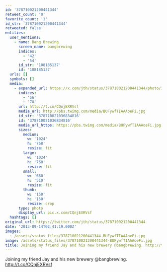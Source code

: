 ```yaml
---
id: '378710021200441344'
retweet_count: '0'
favorite_count: '1'
id_str: '378710021200441344'
retweeted: false
entities:
  user_mentions:
    - name: Bang Brewing
      screen_name: bangbrewing
      indices:
        - '42'
        - '54'
      id_str: '108185137'
      id: '108185137'
  urls: []
  symbols: []
  media:
    - expanded_url: https://x.com/jth/status/378710021200441344/photo/1
      indices:
        - '56'
        - '78'
      url: http://t.co/CQnjEXRVsf
      media_url: http://pbs.twimg.com/media/BUFywfTIAAAoeFi.jpg
      id_str: '378710021036834816'
      id: '378710021036834816'
      media_url_https: https://pbs.twimg.com/media/BUFywfTIAAAoeFi.jpg
      sizes:
        medium:
          w: '1024'
          h: '768'
          resize: fit
        large:
          w: '1024'
          h: '768'
          resize: fit
        small:
          w: '680'
          h: '510'
          resize: fit
        thumb:
          w: '150'
          h: '150'
          resize: crop
      type: photo
      display_url: pic.x.com/CQnjEXRVsf
  hashtags: []
original_url: https://twitter.com/jth/status/378710021200441344
date: '2013-09-14T02:41:19.000Z'
images:
  - /assets/status_files/378710021200441344-BUFywfTIAAAoeFi.jpg
image: /assets/status_files/378710021200441344-BUFywfTIAAAoeFi.jpg
title: Joining my friend Jay and his new brewery @bangbrewing. http://t.co/CQnjEXRVsf
---
```


Joining my friend Jay and his new brewery @bangbrewing. http://t.co/CQnjEXRVsf